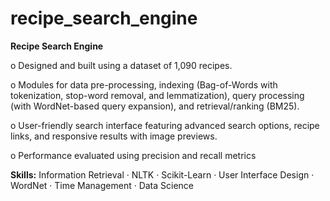 # recipe_search_engine
**Recipe Search Engine**

o	Designed and built using a dataset of 1,090 recipes.

o	Modules for data pre-processing, indexing (Bag-of-Words with tokenization, stop-word removal, and lemmatization), query processing (with WordNet-based query expansion), and retrieval/ranking (BM25).

o	User-friendly search interface featuring advanced search options, recipe links, and responsive results with image previews.

o	Performance evaluated using precision and recall metrics

**Skills:** Information Retrieval · NLTK · Scikit-Learn · User Interface Design · WordNet · Time Management · Data Science
